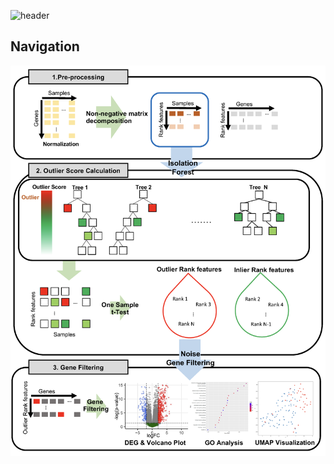 ![header](https://capsule-render.vercel.app/api?type=transparent&color=Green&height=300&section=header&text=isoNMF&fontSize=90&animation=fadeIn&fontAlignY=38&desc=Isolated%20Forest%20NMF%20Gene%20Filtering!&descAlignY=51&descAlign=62)
## Navigation

<p align="center"> <img src="./image/isoNMF_workflow.png" width="600"/> </p>
